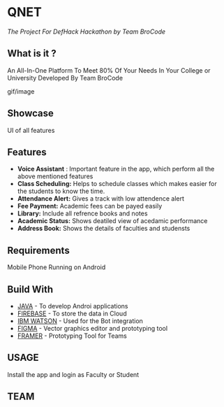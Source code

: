 # QNET
*The Project For DefHack Hackathon by Team BroCode*

## What is it ?
An All-In-One Platform To Meet 80% Of Your Needs In Your College or University Developed By Team BroCode

gif/image





## Showcase

UI of all features


## Features

- **Voice Assistant** : Important feature in the app, which perform all the above mentioned features
- **Class Scheduling:** Helps to schedule classes which makes easier for the students to know the time.
- **Attendance Alert:** Gives a track with low attendence alert
- **Fee Payment:** Academic fees can be payed easily
- **Library:** Include all refrence books and notes 
- **Academic Status:** Shows deatiled view of acedamic performance
- **Address Book:** Shows the details of faculties and studensts


## Requirements

Mobile Phone Running on Android 

## Build With

- [JAVA](https://java.com/en/) - To develop Androi applications
- [FIREBASE](https://firebase.google.com/) - To store the data in Cloud
- [IBM WATSON](https://www.ibm.com/watson/how-to-build-a-chatbot) - Used for the Bot integration
- [FIGMA](https://www.figma.com/) - Vector graphics editor and prototyping tool
- [FRAMER](www.framer.com) - Prototyping Tool for Teams

## USAGE

Install the app and login as Faculty or Student 


## TEAM
